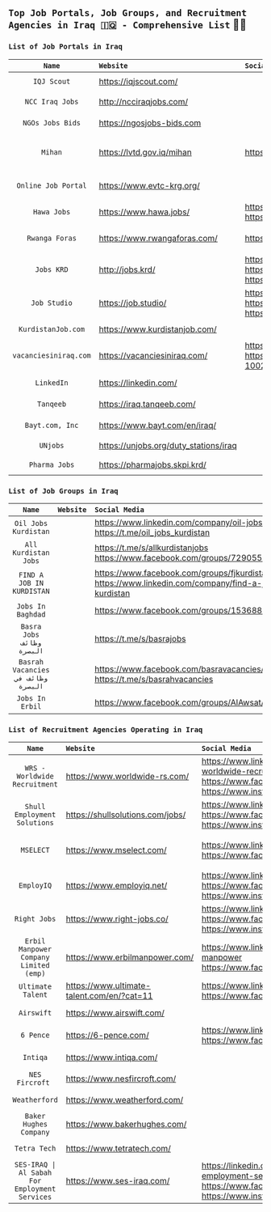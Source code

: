 
## `Top Job Portals, Job Groups, and Recruitment Agencies in Iraq 🇮🇶 - Comprehensive List` 💼💼


### `List of Job Portals in Iraq`

| **`Name`** | **`Website`** | **`Social Media`** | **`Categories`** |
| :-------------: | :- | :- | :-: |
| `IQJ Scout`| https://iqjscout.com/ | | `Job Portal`  `EN` 
| `NCC Iraq Jobs` | http://ncciraqjobs.com/ |  | `Job Portal` `Tender`  `EN` 
| `NGOs Jobs Bids` | https://ngosjobs-bids.com |  |`Job Portal` `Tender`  `EN` | `N/A`
| `Mihan` | https://lvtd.gov.iq/mihan | https://www.facebook.com/employment.gov.iq | `Job Portal` `Tender` `Training`  `AR`  `GOV` 
| `Online Job Portal` | https://www.evtc-krg.org/ |  | `Job Portal`  `AR` `EN` `KRD`  `GOV` |  `N/A`
| `Hawa Jobs` | https://www.hawa.jobs/ | https://www.linkedin.com/company/hawa.jobs https://www.facebook.com/hawa.jobs/ | `Job Portal`  `EN` 
| `Rwanga Foras` | https://www.rwangaforas.com/ | https://www.facebook.com/forasjobs |`Job Portal` `AR` `EN` `KRD` `NGO`
| `Jobs KRD`|http://jobs.krd/ |https://iq.linkedin.com/company/jobs-krd https://www.facebook.com/people/Jobskrd/61553740231147/ https://www.instagram.com/jobskrd/  | `Job Portal` `AR` `EN` `KRD`
| `Job Studio`|https://job.studio/|https://www.linkedin.com/company/jobstudioiq https://www.facebook.com/jobstudioapp https://www.instagram.com/jobstudio.app|`Job Portal` `AR` `EN` `KRD`
| `KurdistanJob.com`|https://www.kurdistanjob.com/||`Job Portal` `EN`
| `vacanciesiniraq.com `|https://vacanciesiniraq.com/|https://www.linkedin.com/in/vacancies-in-iraq-0b47a6195/ https://www.facebook.com/Vacancies-in-Iraq-100274868078907/ | `Job Portal` `EN`
| `LinkedIn`|https://linkedin.com/|| `Job Portal` `EN` `AR`
| `Tanqeeb`|https://iraq.tanqeeb.com/|| `Job Portal` `EN` `AR`
| `Bayt.com, Inc`|https://www.bayt.com/en/iraq/|| `Job Portal` `EN` `AR`
| `UNjobs`|https://unjobs.org/duty_stations/iraq | | `Job Portal` `EN`
| `Pharma Jobs`|https://pharmajobs.skpi.krd/|| `Job Portal` `EN` 

###  `List of Job Groups in Iraq`

| **`Name`** | **`Website`** | **`Social Media`** | **`Categories`** |
| :-------------: | :- | :- | :-: |
| `Oil Jobs Kurdistan` |  | https://www.linkedin.com/company/oil-jobs-kurdistan https://t.me/oil_jobs_kurdistan| `Job Group` `AR` `EN` `KRD`
| `All Kurdistan Jobs` | |https://t.me/s/allkurdistanjobs https://www.facebook.com/groups/729055940573096/| `Job Group` `AR` `EN` `KRD`
| `FIND A JOB IN KURDISTAN` |   | https://www.facebook.com/groups/fjkurdistan/ https://www.linkedin.com/company/find-a-job-in-kurdistan| `Job Group` `AR` `EN` `KRD`
| `Jobs In Baghdad`||https://www.facebook.com/groups/153688084687752/| `Job Group` `AR` `EN`
| `Basra Jobs` `وظائف البصرة` |  | https://t.me/s/basrajobs|`Job Group` `AR` `EN` 
| `Basrah Vacancies` `وظائف في البصرة` |  | https://www.facebook.com/basravacancies/ https://t.me/s/basrahvacancies | `Job Group` `AR` `EN` 
| `Jobs In Erbil` | | https://www.facebook.com/groups/AlAwsat/|`Job Group` `AR` `EN` `KRD`


###   `List of Recruitment Agencies Operating in Iraq`

| **`Name`** | **`Website`** | **`Social Media`** | **`Categories`** |
| :-------------: | :- | :- | :-: |
| `WRS - Worldwide Recruitment`|https://www.worldwide-rs.com/|https://www.linkedin.com/company/wrs-worldwide-recruitment-solutions/ https://www.facebook.com/worldwide.rs https://www.instagram.com/worldwide_rs/| `Recruitment Agency` `EN`
| `Shull Employment Solutions`|https://shullsolutions.com/jobs/|https://www.linkedin.com/company/shull/ https://www.facebook.com/Shull.iq/ https://www.instagram.com/shull.solutions/| `Recruitment Agency``EN`
| `MSELECT`|https://www.mselect.com/|https://www.linkedin.com/company/mselectonline  https://www.facebook.com/mselectonline| `Recruitment Agency` `Training Courses` `EN` 
| `EmployIQ`|https://www.employiq.net/|https://www.linkedin.com/company/employ-iraq https://www.facebook.com/EmployIQ  https://www.instagram.com/employiq/ | `Recruitment Agency` `Ar` `EN` `KRD`
| `Right Jobs`|https://www.right-jobs.co/|https://www.linkedin.com/company/right-jobs https://www.facebook.com/RightJobs.Iq  https://www.instagram.com/right.jobs.co | `Recruitment Agency` `EN`
| `Erbil Manpower Company Limited (emp)`|https://www.erbilmanpower.com/|https://www.linkedin.com/company/erbil-manpower https://www.facebook.com/ErbilManpower/ | `Recruitment Agency` `EN`
| `Ultimate Talent`|https://www.ultimate-talent.com/en/?cat=11| https://www.linkedin.com/company/80370630/ https://www.facebook.com/ultimatetalent/| `Recruitment Agency` `EN`
| `Airswift`|https://www.airswift.com/||`Recruitment Agency` `EN`
| `6 Pence`|https://6-pence.com/|https://www.linkedin.com/company/6-pence https://www.facebook.com/official6pence| `Recruitment Agency` `EN`
| `Intiqa`|https://www.intiqa.com/|| `Recruitment Agency` `EN`
| `NES Fircroft `|https://www.nesfircroft.com/|| `Recruitment Agency` `EN`
| `Weatherford `|https://www.weatherford.com/|| `Recruitment Agency` `EN`
| `Baker Hughes Company`|https://www.bakerhughes.com/|| `Recruitment Agency` `EN`
| `Tetra Tech` |https://www.tetratech.com/|| `Recruitment Agency` `EN`
| `SES-IRAQ \| Al Sabah For Employment Services`|https://www.ses-iraq.com/| https://linkedin.com/company/al-sabah-for-employment-services https://www.facebook.com/sesiraq/ https://www.instagram.com/ses.iraq/| `Recruitment Agency` `EN`

